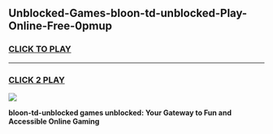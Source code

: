 
## Unblocked-Games-bloon-td-unblocked-Play-Online-Free-0pmup
<h3>
<a href="https://premium76.site?title=bloon-td-unblocked&ref=26A">CLICK TO PLAY</a></h3>
<hr>

<h3>
<a href="https://premium76.site?title=bloon-td-unblocked&ref=26A">CLICK 2 PLAY</a>
  
</h3>

<a href="https://premium76.site?title=bloon-td-unblocked&ref=26A"><img src="https://clearcache.store/games.png"></a>


**bloon-td-unblocked games unblocked: Your Gateway to Fun and Accessible Online Gaming**
